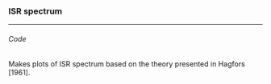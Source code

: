 ### ISR spectrum
---
###### Code
Makes plots of ISR spectrum based on the theory presented in Hagfors [1961].
